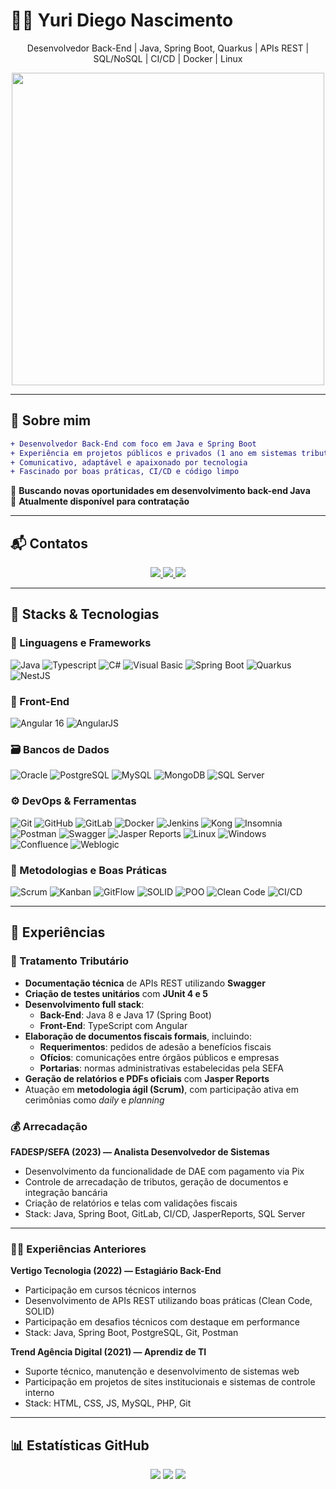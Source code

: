 
# 👨‍💻 Yuri Diego Nascimento

<p align="center">
  Desenvolvedor Back-End | Java, Spring Boot, Quarkus | APIs REST | SQL/NoSQL | CI/CD | Docker | Linux
</p>
<p align="center">
  <img src="https://user-images.githubusercontent.com/83776617/173363091-1a7b84eb-864c-4345-97bd-a8ec5a2b3b39.gif" width="500"/>
</p>

---

## 🧠 Sobre mim

```diff
+ Desenvolvedor Back-End com foco em Java e Spring Boot
+ Experiência em projetos públicos e privados (1 ano em sistemas tributários)
+ Comunicativo, adaptável e apaixonado por tecnologia
+ Fascinado por boas práticas, CI/CD e código limpo
```

🎯 **Buscando novas oportunidades em desenvolvimento back-end Java**  
💼 **Atualmente disponível para contratação**  

---

## 📬 Contatos

<div align="center">
  <a href="https://www.linkedin.com/in/yuriidiiego" target="_blank">
    <img src="https://img.shields.io/badge/-LinkedIn-blue?style=for-the-badge&logo=linkedin"/>
  </a>
  <a href="mailto:yuriidiiego@gmail.com">
    <img src="https://img.shields.io/badge/-Gmail-red?style=for-the-badge&logo=gmail"/>
  </a>
  <a href="https://github.com/yuriidiiego" target="_blank">
    <img src="https://img.shields.io/badge/-GitHub-181717?style=for-the-badge&logo=github"/>
  </a>
</div>

---

## 🚀 Stacks & Tecnologias

### 🧩 Linguagens e Frameworks

![Java](https://img.shields.io/badge/Java-ED8B00?style=for-the-badge&logo=openjdk)
![Typescript](https://img.shields.io/badge/Typescript-007ACC?style=for-the-badge&logo=typescript)
![C#](https://img.shields.io/badge/C%23-68217A?style=for-the-badge&logo=csharp)
![Visual Basic](https://img.shields.io/badge/Visual%20Basic-6A5ACD?style=for-the-badge)
![Spring Boot](https://img.shields.io/badge/Spring_Boot-6DB33F?style=for-the-badge&logo=spring-boot)
![Quarkus](https://img.shields.io/badge/Quarkus-4695EB?style=for-the-badge&logo=quarkus)
![NestJS](https://img.shields.io/badge/NestJS-E0234E?style=for-the-badge&logo=nestjs)

### 🎨 Front-End

![Angular 16](https://img.shields.io/badge/Angular-16-DD0031?style=for-the-badge&logo=angular)
![AngularJS](https://img.shields.io/badge/AngularJS-E23237?style=for-the-badge&logo=angularjs)

### 🗃️ Bancos de Dados

![Oracle](https://img.shields.io/badge/Oracle-F80000?style=for-the-badge&logo=oracle)
![PostgreSQL](https://img.shields.io/badge/PostgreSQL-336791?style=for-the-badge&logo=postgresql)
![MySQL](https://img.shields.io/badge/MySQL-4479A1?style=for-the-badge&logo=mysql)
![MongoDB](https://img.shields.io/badge/MongoDB-47A248?style=for-the-badge&logo=mongodb)
![SQL Server](https://img.shields.io/badge/SQL%20Server-CC2927?style=for-the-badge&logo=microsoft-sql-server)

### ⚙️ DevOps & Ferramentas

![Git](https://img.shields.io/badge/Git-F05032?style=for-the-badge&logo=git)
![GitHub](https://img.shields.io/badge/GitHub-181717?style=for-the-badge&logo=github)
![GitLab](https://img.shields.io/badge/GitLab-FCA121?style=for-the-badge&logo=gitlab)
![Docker](https://img.shields.io/badge/Docker-2496ED?style=for-the-badge&logo=docker)
![Jenkins](https://img.shields.io/badge/Jenkins-D24939?style=for-the-badge&logo=jenkins)
![Kong](https://img.shields.io/badge/Kong-002758?style=for-the-badge&logo=kong)
![Insomnia](https://img.shields.io/badge/Insomnia-4000BF?style=for-the-badge&logo=insomnia)
![Postman](https://img.shields.io/badge/Postman-FF6C37?style=for-the-badge&logo=postman)
![Swagger](https://img.shields.io/badge/Swagger-85EA2D?style=for-the-badge&logo=swagger)
![Jasper Reports](https://img.shields.io/badge/JasperReports-D41F1F?style=for-the-badge)
![Linux](https://img.shields.io/badge/Linux-FCC624?style=for-the-badge&logo=linux)
![Windows](https://img.shields.io/badge/Windows-0078D6?style=for-the-badge&logo=windows)
![Confluence](https://img.shields.io/badge/Confluence-172B4D?style=for-the-badge&logo=confluence)
![Weblogic](https://img.shields.io/badge/Weblogic-004880?style=for-the-badge)

### 📘 Metodologias e Boas Práticas

![Scrum](https://img.shields.io/badge/Scrum-6DB33F?style=for-the-badge)
![Kanban](https://img.shields.io/badge/Kanban-FF8C00?style=for-the-badge)
![GitFlow](https://img.shields.io/badge/GitFlow-2684FF?style=for-the-badge)
![SOLID](https://img.shields.io/badge/SOLID-principles-blueviolet?style=for-the-badge)
![POO](https://img.shields.io/badge/POO-OOP-informational?style=for-the-badge)
![Clean Code](https://img.shields.io/badge/Clean_Code-66BB6A?style=for-the-badge)
![CI/CD](https://img.shields.io/badge/CI/CD-4CAF50?style=for-the-badge)

---

## 💼 Experiências

### 📂 Tratamento Tributário

- **Documentação técnica** de APIs REST utilizando **Swagger**  
- **Criação de testes unitários** com **JUnit 4 e 5**  
- **Desenvolvimento full stack**:
  - **Back-End**: Java 8 e Java 17 (Spring Boot)
  - **Front-End**: TypeScript com Angular  
- **Elaboração de documentos fiscais formais**, incluindo:
  - **Requerimentos**: pedidos de adesão a benefícios fiscais
  - **Ofícios**: comunicações entre órgãos públicos e empresas
  - **Portarias**: normas administrativas estabelecidas pela SEFA  
- **Geração de relatórios e PDFs oficiais** com **Jasper Reports**  
- Atuação em **metodologia ágil (Scrum)**, com participação ativa em cerimônias como _daily_ e _planning_


### 💰 Arrecadação

**FADESP/SEFA (2023) — Analista Desenvolvedor de Sistemas**  

- Desenvolvimento da funcionalidade de DAE com pagamento via Pix  
- Controle de arrecadação de tributos, geração de documentos e integração bancária  
- Criação de relatórios e telas com validações fiscais  
- Stack: Java, Spring Boot, GitLab, CI/CD, JasperReports, SQL Server

---

### 👨‍💻 Experiências Anteriores

**Vertigo Tecnologia (2022) — Estagiário Back-End**  

- Participação em cursos técnicos internos  
- Desenvolvimento de APIs REST utilizando boas práticas (Clean Code, SOLID)  
- Participação em desafios técnicos com destaque em performance  
- Stack: Java, Spring Boot, PostgreSQL, Git, Postman

**Trend Agência Digital (2021) — Aprendiz de TI**  

- Suporte técnico, manutenção e desenvolvimento de sistemas web  
- Participação em projetos de sites institucionais e sistemas de controle interno  
- Stack: HTML, CSS, JS, MySQL, PHP, Git

---

## 📊 Estatísticas GitHub

<p align="center">
  <img src="http://github-profile-summary-cards.vercel.app/api/cards/profile-details?username=yuriidiiego&theme=nord_dark" />
  <img src="http://github-profile-summary-cards.vercel.app/api/cards/repos-per-language?username=yuriidiiego&theme=nord_dark" />
  <img src="http://github-profile-summary-cards.vercel.app/api/cards/stats?username=yuriidiiego&theme=nord_dark" />
</p>
